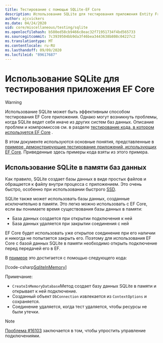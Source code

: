 ```yaml
---
title: Тестирование с помощью SQLite-EF Core
description: Использование SQLite для тестирования приложения Entity Framework Core
author: ajcvickers
ms.date: 04/24/2020
uid: core/miscellaneous/testing/sqlite
ms.openlocfilehash: b580ed58cb9466c8eac32f71951734f4bd565733
ms.sourcegitcommit: 7c3939504bb9da3f46bea3443638b808c04227c2
ms.translationtype: MT
ms.contentlocale: ru-RU
ms.lasthandoff: 09/09/2020
ms.locfileid: "89617687"
---
```

# <a name="using-sqlite-to-test-an-ef-core-application"></a>Использование SQLite для тестирования приложения EF Core

> [!WARNING]
> Использование SQLite может быть эффективным способом тестирования EF Core приложения.
> Однако могут возникнуть проблемы, когда SQLite ведет себя иначе из других систем баз данных. Описание проблем и компромиссов см. в разделе [тестирование кода, в котором используется EF Core](xref:core/miscellaneous/testing/index) .  

В этом документе используются основные понятия, представленные в [примере, демонстрирующие тестирование приложений, использующих EF Core](xref:core/miscellaneous/testing/testing-sample).
Приведенные здесь примеры кода взяты из этого примера.

## <a name="using-sqlite-in-memory-databases"></a>Использование SQLite в памяти баз данных

Как правило, SQLite создает базы данных в виде простых файлов и обращается к файлу внутри процесса с приложением.
Это очень быстро, особенно при использовании быстрого [SSD](https://en.wikipedia.org/wiki/Solid-state_drive). 

SQLite также может использовать базы данных, созданные исключительно в памяти.
Это легко можно использовать с EF Core, если вы понимаете время существования базы данных в памяти:
* База данных создается при открытии подключения к ней
* База данных удаляется при закрытии соединения с ней

EF Core будет использовать уже открытое соединение при его наличии и никогда не попытается закрыть его.
Поэтому для использования EF Core с базой данных SQLite в памяти необходимо открыть подключение перед передачей его в EF.  

В [примере](xref:core/miscellaneous/testing/testing-sample) это достигается с помощью следующего кода:

[!code-csharp[SqliteInMemory](../../../../samples/core/Miscellaneous/Testing/ItemsWebApi/Tests/SqliteInMemoryItemsControllerTest.cs?name=SqliteInMemory)]

Примечание:
* `CreateInMemoryDatabase`Метод создает базу данных SQLite в памяти и открывает к ней подключение.
* Созданный объект `DbConnection` извлекается из `ContextOptions` и сохраняется.
* Соединение удаляется, когда тест удаляется, чтобы ресурсы не были утечки. 

> [!NOTE]
> [Проблема #16103](https://github.com/dotnet/efcore/issues/16103) заключается в том, чтобы упростить управление подключениями. 
